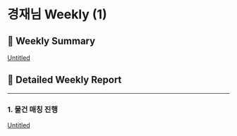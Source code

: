 # 경재님 Weekly (1)

## 📍 Weekly Summary

[Untitled](Untitled%20157e98ce7f7181248c5ecdd4d98cd5b3.csv)

## 📍 Detailed Weekly Report

---

### 1. 물건 매칭 진행

[Untitled](Untitled%20157e98ce7f7181a98f6cec4d7c8d5b17.csv)